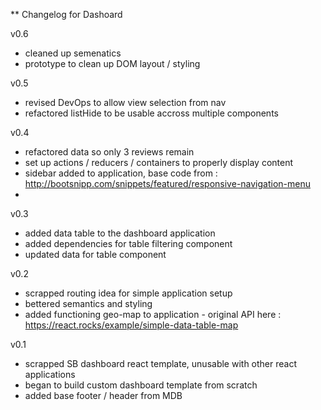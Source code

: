 ** Changelog for Dashoard

v0.6
- cleaned up semenatics
- prototype to clean up DOM layout / styling

v0.5
- revised DevOps to allow view selection from nav
- refactored listHide to be usable accross multiple components

v0.4
- refactored data so only 3 reviews remain
- set up actions / reducers / containers to properly display content
- sidebar added to application, base code from : http://bootsnipp.com/snippets/featured/responsive-navigation-menu
- 

v0.3
- added data table to the dashboard application
- added dependencies for table filtering component
- updated data for table component

v0.2
- scrapped routing idea for simple application setup
- bettered semantics and styling
- added functioning geo-map to application - original API here : https://react.rocks/example/simple-data-table-map

v0.1
- scrapped SB dashboard react template, unusable with other react applications
- began to build custom dashboard template from scratch
- added base footer / header from MDB